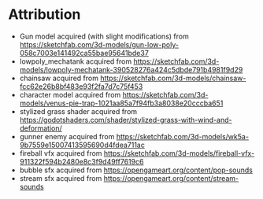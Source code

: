 # Attribution

- Gun model acquired (with slight modifications) from https://sketchfab.com/3d-models/gun-low-poly-058c7003e141492ca55bae95641bde37
- lowpoly_mechatank acquired from https://sketchfab.com/3d-models/lowpoly-mechatank-390528276a424c5dbde791b4981f9d29
- chainsaw acquired from https://sketchfab.com/3d-models/chainsaw-fcc62e26b8bf483e93f2fa7d7c75f453
- character model acquired from https://sketchfab.com/3d-models/venus-pie-trap-1021aa85a7f94fb3a8038e20cccba651
- stylized grass shader acquired from https://godotshaders.com/shader/stylized-grass-with-wind-and-deformation/
- gunner enemy acquired from https://sketchfab.com/3d-models/wk5a-9b7559e15007413595690d4fdea711ac
- fireball vfx acquired from https://sketchfab.com/3d-models/fireball-vfx-911322f594b2480e8c3f9d49ff7619c6
- bubble sfx acquired from https://opengameart.org/content/pop-sounds
- stream sfx acquired from https://opengameart.org/content/stream-sounds
